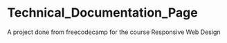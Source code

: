 # Technical_Documentation_Page
A project done from freecodecamp for the course Responsive Web Design
